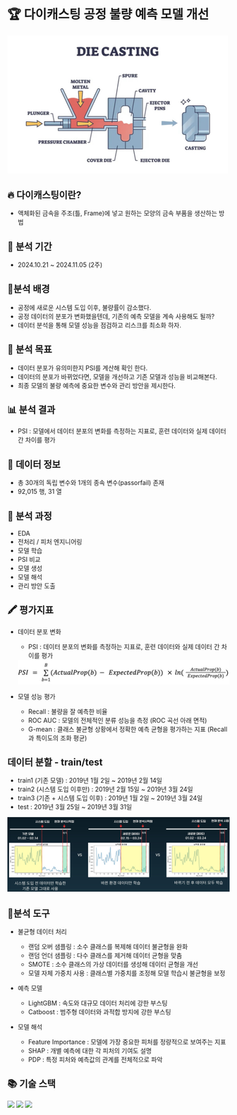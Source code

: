 # 🏆 다이캐스팅 공정 불량 예측 모델 개선

<img src="https://github.com/yesolee/LS_Die_casting/blob/main/img/die_casting.jpg" width="500">

## 🔥 다이캐스팅이란?
- 액체화된 금속을 주조(틀, Frame)에 넣고 원하는 모양의 금속 부품을 생산하는 방법

## 📆 분석 기간
- 2024.10.21 ~ 2024.11.05 (2주)

## 🤔분석 배경
- 공정에 새로운 시스템 도입 이후, 불량률이 감소했다.
- 공정 데이터의 분포가 변화했을텐데, 기존의 예측 모델을 계속 사용해도 될까?
- 데이터 분석을 통해 모델 성능을 점검하고 리스크를 최소화 하자.

## 🚩 분석 목표
- 데이터 분포가 유의미한지 PSI를 계산해 확인 한다.
- 데이터의 분포가 바뀌었다면, 모델을 개선하고 기존 모델과 성능을 비교해본다.
- 최종 모델의 불량 예측에 중요한 변수와 관리 방안을 제시한다.

## 📊 분석 결과
- PSI : 모델에서 데이터 분포의 변화를 측정하는 지표로, 훈련 데이터와 실제 데이터 간 차이를 평가


## 📄 데이터 정보
- 총 30개의 독립 변수와 1개의 종속 변수(passorfail) 존재
- 92,015 행, 31 열

## 🔎 분석 과정
- EDA
- 전처리 / 피처 엔지니어링
- 모델 학습
- PSI 비교
- 모델 생성
- 모델 해석
- 관리 방안 도출

## 🖍 평가지표
- 데이터 분포 변화
    - PSI : 데이터 분포의 변화를 측정하는 지표로, 훈련 데이터와 실제 데이터 간 차이를 평가
    
    <img src="https://github.com/yesolee/LS_Die_casting/blob/main/img/psi.jpg">

- 모델 성능 평가
    - Recall : 불량을 잘 예측한 비율
    - ROC AUC : 모델의 전체적인 분류 성능을 측정 (ROC 곡선 아래 면적)
    - G-mean : 클래스 불균형 상황에서 정확한 예측 균형을 평가하는 지표 (Recall과 특이도의 조화 평균)

## 데이터 분할 - train/test
- train1 (기존 모델) : 2019년 1월 2일 ~ 2019년 2월 14일
- train2 (시스템 도입 이후만) : 2019년 2월 15일 ~ 2019년 3월 24일
- train3 (기존 + 시스템 도입 이후) : 2019년 1월 2일 ~ 2019년 3월 24일
- test : 2019년 3월 25일 ~ 2019년 3월 31일

<img src="https://github.com/yesolee/LS_Die_casting/blob/main/img/models.jpg">

## 🔧분석 도구
- 불균형 데이터 처리
    - 랜덤 오버 샘플링 : 소수 클래스를 복제해 데이터 불균형을 완화
    - 랜덤 언더 샘플링 : 다수 클래스를 제거해 데이터 균형을 맞춤
    - SMOTE : 소수 클래스의 가상 데이터를 생성해 데이터 균형을 개선
    - 모델 자체 가중치 사용 : 클래스별 가중치를 조정해 모델 학습시 불균형을 보정

- 예측 모델
    - LightGBM : 속도와 대규모 데이터 처리에 강한 부스팅
    - Catboost : 범주형 데이터와 과적합 방지에 강한 부스팅

- 모델 해석
    - Feature Importance : 모델에 가장 중요한 피처를 정량적으로 보여주는 지표
    - SHAP : 개별 예측에 대한 각 피처의 기여도 설명
    - PDP : 특정 피처와 예측값의 관계를 전체적으로 파악


## 📚 기술 스택
<img src="https://img.shields.io/badge/python-3776AB?style=for-the-badge&logo=python&logoColor=white"> 
<img src="https://img.shields.io/badge/pandas-150458?style=for-the-badge&logo=pandas&logoColor=white">
<img src="https://img.shields.io/badge/SciPy-8CAAE6?style=for-the-badge&logo=SciPy&logoColor=white">
